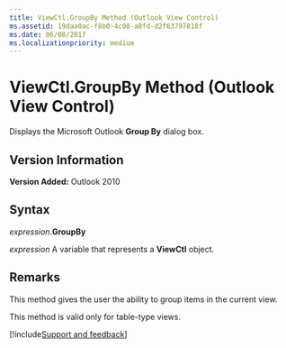 ```yaml
---
title: ViewCtl.GroupBy Method (Outlook View Control)
ms.assetid: 19daa0ac-f8b0-4c08-a8fd-d2f63797818f
ms.date: 06/08/2017
ms.localizationpriority: medium
---
```



# ViewCtl.GroupBy Method (Outlook View Control)

Displays the Microsoft Outlook **Group By** dialog box.


## Version Information

 **Version Added:** Outlook 2010


## Syntax

_expression_.**GroupBy**

_expression_ A variable that represents a **ViewCtl** object.


## Remarks

This method gives the user the ability to group items in the current view.

This method is valid only for table-type views.

[!include[Support and feedback](~/includes/feedback-boilerplate.md)]